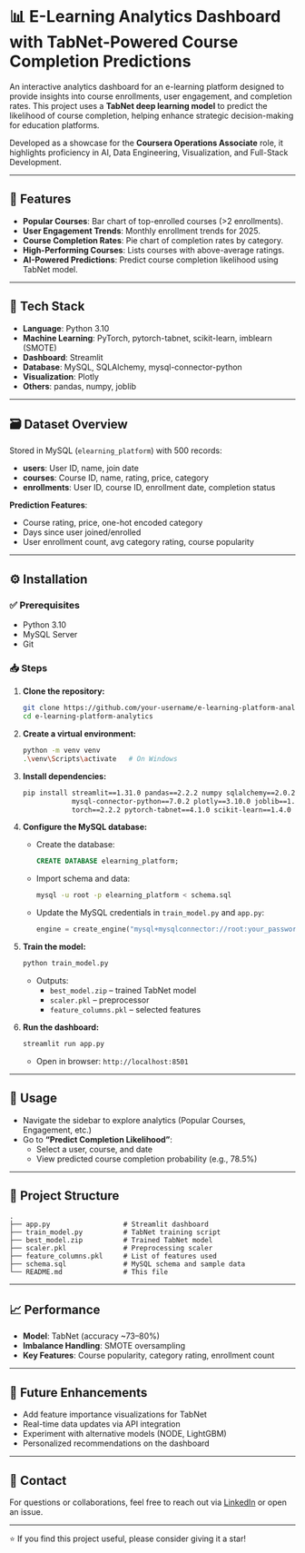 # 📊 E-Learning Analytics Dashboard with TabNet-Powered Course Completion Predictions

An interactive analytics dashboard for an e-learning platform designed to provide insights into course enrollments, user engagement, and completion rates. This project uses a **TabNet deep learning model** to predict the likelihood of course completion, helping enhance strategic decision-making for education platforms.

Developed as a showcase for the **Coursera Operations Associate** role, it highlights proficiency in AI, Data Engineering, Visualization, and Full-Stack Development.

---

## 🚀 Features

- **Popular Courses**: Bar chart of top-enrolled courses (>2 enrollments).
- **User Engagement Trends**: Monthly enrollment trends for 2025.
- **Course Completion Rates**: Pie chart of completion rates by category.
- **High-Performing Courses**: Lists courses with above-average ratings.
- **AI-Powered Predictions**: Predict course completion likelihood using TabNet model.

---

## 🧠 Tech Stack

- **Language**: Python 3.10
- **Machine Learning**: PyTorch, pytorch-tabnet, scikit-learn, imblearn (SMOTE)
- **Dashboard**: Streamlit
- **Database**: MySQL, SQLAlchemy, mysql-connector-python
- **Visualization**: Plotly
- **Others**: pandas, numpy, joblib

---

## 🗃️ Dataset Overview

Stored in MySQL (`elearning_platform`) with 500 records:
- **users**: User ID, name, join date
- **courses**: Course ID, name, rating, price, category
- **enrollments**: User ID, course ID, enrollment date, completion status

**Prediction Features**:
- Course rating, price, one-hot encoded category
- Days since user joined/enrolled
- User enrollment count, avg category rating, course popularity

---

## ⚙️ Installation

### ✅ Prerequisites
- Python 3.10
- MySQL Server
- Git

### 📥 Steps

1. **Clone the repository:**
   ```bash
   git clone https://github.com/your-username/e-learning-platform-analytics.git
   cd e-learning-platform-analytics
   ```

2. **Create a virtual environment:**
   ```bash
   python -m venv venv
   .\venv\Scripts\activate   # On Windows
   ```

3. **Install dependencies:**
   ```bash
   pip install streamlit==1.31.0 pandas==2.2.2 numpy sqlalchemy==2.0.23 \
               mysql-connector-python==7.0.2 plotly==3.10.0 joblib==1.3.1 \
               torch==2.2.2 pytorch-tabnet==4.1.0 scikit-learn==1.4.0 imblearn==0.12.3
   ```

4. **Configure the MySQL database:**
   - Create the database:
     ```sql
     CREATE DATABASE elearning_platform;
     ```
   - Import schema and data:
     ```bash
     mysql -u root -p elearning_platform < schema.sql
     ```

   - Update the MySQL credentials in `train_model.py` and `app.py`:
     ```python
     engine = create_engine("mysql+mysqlconnector://root:your_password@localhost/elearning_platform")
     ```

5. **Train the model:**
   ```bash
   python train_model.py
   ```
   - Outputs:
     - `best_model.zip` – trained TabNet model
     - `scaler.pkl` – preprocessor
     - `feature_columns.pkl` – selected features

6. **Run the dashboard:**
   ```bash
   streamlit run app.py
   ```
   - Open in browser: `http://localhost:8501`

---

## 🧭 Usage

- Navigate the sidebar to explore analytics (Popular Courses, Engagement, etc.)
- Go to **“Predict Completion Likelihood”**:
  - Select a user, course, and date
  - View predicted course completion probability (e.g., 78.5%)

---

## 🧾 Project Structure

```
.
├── app.py                  # Streamlit dashboard
├── train_model.py          # TabNet training script
├── best_model.zip          # Trained TabNet model
├── scaler.pkl              # Preprocessing scaler
├── feature_columns.pkl     # List of features used
├── schema.sql              # MySQL schema and sample data
└── README.md               # This file
```

---

## 📈 Performance

- **Model**: TabNet (accuracy ~73–80%)
- **Imbalance Handling**: SMOTE oversampling
- **Key Features**: Course popularity, category rating, enrollment count

---

## 🔮 Future Enhancements

- Add feature importance visualizations for TabNet
- Real-time data updates via API integration
- Experiment with alternative models (NODE, LightGBM)
- Personalized recommendations on the dashboard

---

## 📩 Contact

For questions or collaborations, feel free to reach out via [LinkedIn](https://www.linkedin.com/in/vigneshwaran--r) or open an issue.

---

⭐ If you find this project useful, please consider giving it a star!

